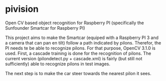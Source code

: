 # pivision
Open CV based object recognition for Raspberry PI (specifically the Sunfounder Smartcar for Raspberry PI)

This project aims to make the Smartcar (equiped with a Raspberry PI 3 and a camera that can pan en tilt) follow a path indicated by pilons.
Therefor, the PI needs te be able to recognize pilons. For that purpose, OpenCV 3.1.0 is used. First, a cascade training is done for the 
recognition of pilons. The current version (pilondetect.py + cascade.xml) is fairly (but still not sufficiently) able to recognize pilons 
in test images. 

The next step is to make the car steer towards the nearest pilon it sees.
